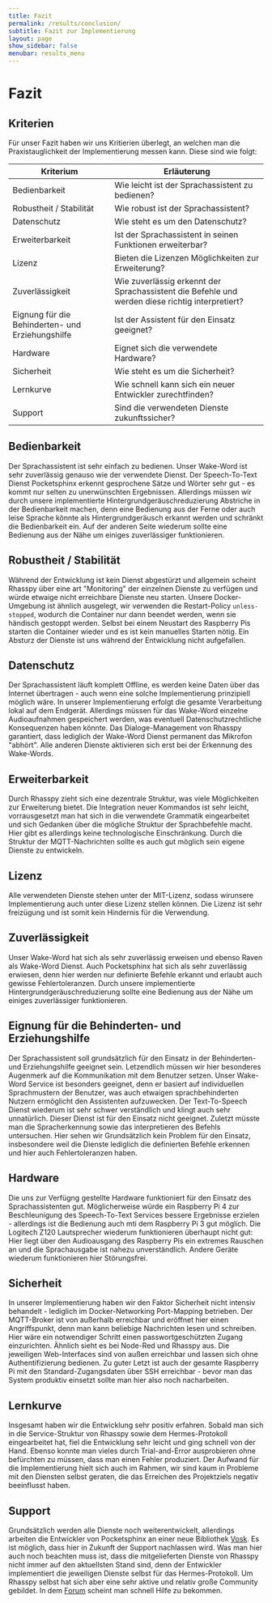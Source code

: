 ```yaml
---
title: Fazit
permalink: /results/conclusion/
subtitle: Fazit zur Implementierung
layout: page
show_sidebar: false
menubar: results_menu
---
```


# Fazit

## Kriterien

Für unser Fazit haben wir uns Kritierien überlegt, an welchen man die Praxistauglichkeit der Implementierung messen kann. Diese sind wie folgt:

| Kriterium                                        | Erläuterung                                                                                     |
| ------------------------------------------------ | ----------------------------------------------------------------------------------------------- |
| Bedienbarkeit                                    | Wie leicht ist der Sprachassistent zu bedienen?                                                 |
| Robustheit / Stabilität                          | Wie robust ist der Sprachassistent?                                                             |
| Datenschutz                                      | Wie steht es um den Datenschutz?                                                                |
| Erweiterbarkeit                                  | Ist der Sprachassistent in seinen Funktionen erweiterbar?                                       |
| Lizenz                                           | Bieten die Lizenzen Möglichkeiten zur Erweiterung?                                              |
| Zuverlässigkeit                                  | Wie zuverlässig erkennt der Sprachassistent die Befehle und werden diese richtig interpretiert? |
| Eignung für die Behinderten- und Erziehungshilfe | Ist der Assistent für den Einsatz geeignet?                                                     |
| Hardware                                         | Eignet sich die verwendete Hardware?                                                            |
| Sicherheit                                       | Wie steht es um die Sicherheit?                                                                 |
| Lernkurve                                        | Wie schnell kann sich ein neuer Entwickler zurechtfinden?                                       |
| Support                                          | Sind die verwendeten Dienste zukunftssicher?                                                    |

## Bedienbarkeit

Der Sprachassistent ist sehr einfach zu bedienen. Unser Wake-Word ist sehr zuverlässig genauso wie der verwendete Dienst. Der Speech-To-Text Dienst Pocketsphinx erkennt gesprochene Sätze und Wörter sehr gut - es kommt nur selten zu unerwünschten Ergebnissen.
Allerdings müssen wir durch unsere implementierte Hintergrundgeräuschreduzierung Abstriche in der Bedienbarkeit machen, denn eine Bedienung aus der Ferne oder auch leise Sprache könnte als Hintergrundgeräusch erkannt werden und schränkt die Bedienbarkeit ein. Auf der anderen Seite wiederum sollte eine Bedienung aus der Nähe um einiges zuverlässiger funktionieren.

## Robustheit / Stabilität

Während der Entwicklung ist kein Dienst abgestürzt und allgemein scheint Rhasspy über eine art "Monitoring" der einzelnen Dienste zu verfügen und würde etwaige nicht erreichbare Dienste neu starten. 
Unsere Docker-Umgebung ist ähnlich ausgelegt, wir verwenden die Restart-Policy `unless-stopped`, wodurch die Container nur dann beendet werden, wenn sie händisch gestoppt werden. Selbst bei einem Neustart des Raspberry Pis starten die Container wieder und es ist kein manuelles Starten nötig.
Ein Absturz der Dienste ist uns während der Entwicklung nicht aufgefallen.

## Datenschutz

Der Sprachassistent läuft komplett Offline, es werden keine Daten über das Internet übertragen - auch wenn eine solche Implementierung prinzipiell möglich wäre. In unserer Implementierung erfolgt die gesamte Verarbeitung lokal auf dem Endgerät. Allerdings müssen für das Wake-Word einzelne Audioaufnahmen gespeichert werden, was eventuell Datenschutzrechtliche Konsequenzen haben könnte.
Das Dialoge-Management von Rhasspy garantiert, dass lediglich der Wake-Word Dienst permanent das Mikrofon "abhört". Alle anderen Dienste aktivieren sich erst bei der Erkennung des Wake-Words.

## Erweiterbarkeit

Durch Rhasspy zieht sich eine dezentrale Struktur, was viele Möglichkeiten zur Erweiterung bietet. Die Integration neuer Kommandos ist sehr leicht, vorrausgesetzt man hat sich in die verwendete Grammatik eingearbeitet und sich Gedanken über die mögliche Struktur der Sprachbefehle macht. Hier gibt es allerdings keine technologische Einschränkung.
Durch die Struktur der MQTT-Nachrichten sollte es auch gut möglich sein eigene Dienste zu entwickeln.

## Lizenz

Alle verwendeten Dienste stehen unter der MIT-Lizenz, sodass wirunsere Implementierung auch unter diese Lizenz stellen können. Die Lizenz ist sehr freizügung und ist somit kein Hindernis für die Verwendung.

## Zuverlässigkeit

Unser Wake-Word hat sich als sehr zuverlässig erweisen und ebenso Raven als Wake-Word Dienst. Auch Pocketsphinx hat sich als sehr zuverlässig erwiesen, denn hier werden nur definierte Befehle erkannt und erlaubt auch gewisse Fehlertoleranzen.
Durch unsere implementierte Hintergrundgeräuschreduzierung sollte eine Bedienung aus der Nähe um einiges zuverlässiger funktionieren.

## Eignung für die Behinderten- und Erziehungshilfe

Der Sprachassistent soll grundsätzlich für den Einsatz in der Behinderten- und Erziehungshilfe geeignet sein. Letzendlich müssen wir hier besonderes Augenmerk auf die Kommunikation mit dem Benutzer setzen.
Unser Wake-Word Service ist besonders geeignet, denn er basiert auf individuellen Sprachmustern der Benutzer, was auch etwaigen sprachbehinderten Nutzern ermöglicht den Assistenten aufzuwecken.
Der Text-To-Speech Dienst wiederum ist sehr schwer verständlich und klingt auch sehr unnatürlich. Dieser Dienst ist für den Einsatz nicht geeignet.
Zuletzt müsste man die Spracherkennung sowie das interpretieren des Befehls untersuchen. Hier sehen wir Grundsätzlich kein Problem für den Einsatz, insbesondere weil die Dienste lediglich die definierten Befehle erkennen und hier auch Fehlertoleranzen haben. 

## Hardware

Die uns zur Verfügng gestellte Hardware funktioniert für den Einsatz des Sprachassistenten gut. Möglicherweise würde ein Raspberry Pi 4 zur Beschleunigung des Speech-To-Text Services bessere Ergebnisse erzielen - allerdings ist die Bedienung auch mti dem Raspberry Pi 3 gut möglich.
Die Logitech Z120 Lautsprecher wiederum funktionieren überhaupt nicht gut: Hier liegt über den Audioausgang des Raspberry Pis ein extremes Rauschen an und die Sprachausgabe ist nahezu unverständlich. Andere Geräte wiederum funktionieren hier Störungsfrei.

## Sicherheit

In unserer Implementierung haben wir den Faktor Sicherheit nicht intensiv behandelt - lediglich im Docker-Networking Port-Mapping betrieben.
Der MQTT-Broker ist von außerhalb erreichbar und eröffnet hier einen Angriffspunkt, denn man kann beliebige Nachrichten lesen und schreiben. Hier wäre ein notwendiger Schritt einen passwortgeschützten Zugang einzurichten.
Ähnlich sieht es bei Node-Red und Rhasspy aus. Die jeweiligen Web-Interfaces sind von außen erreichbar und lassen sich ohne Authentifizierung bedienen.
Zu guter Letzt ist auch der gesamte Raspberry Pi mit den Standard-Zugangsdaten über SSH erreichbar - bevor man das System produktiv einsetzt sollte man hier also noch nacharbeiten.

## Lernkurve

Insgesamt haben wir die Entwicklung sehr positiv erfahren. Sobald man sich in die Service-Struktur von Rhasspy sowie dem Hermes-Protokoll eingearbeitet hat, fiel die Entwicklung sehr leicht und ging schnell von der Hand. Ebenso konnte man vieles durch Trial-and-Error ausprobieren ohne befürchten zu müssen, dass man einen Fehler produziert.
Der Aufwand für die Implementierung hielt sich auch im Rahmen, wir sind kaum in Probleme mit den Diensten selbst geraten, die das Erreichen des Projektziels negativ beeinflusst haben.

## Support

Grundsätzlich werden alle Dienste noch weiterentwickelt, allerdings arbeiten die Entwickler von Pocketsphinx an einer neue Bibliothek [Vosk](https://github.com/alphacep/vosk-api). Es ist möglich, dass hier in Zukunft der Support nachlassen wird.
Was man hier auch noch beachten muss ist, dass die mitgelieferten Dienste von Rhasspy nicht immer auf den aktuellsten Stand sind, denn der Entwickler implementiert die jeweiligen Dienste selbst für das Hermes-Protokoll.
Um Rhasspy selbst hat sich aber eine sehr aktive und relativ große Community gebildet. In dem [Forum](https://community.rhasspy.org/) scheint man schnell Hilfe zu bekommen.